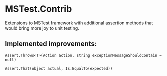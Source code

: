 MSTest.Contrib
==============

Extensions to MSTest framework with additional assertion methods that would bring more joy to unit testing.

Implemented improvements:
-----------------

    
    Assert.Throws<T>(Action action, string exceptionMessageShouldContain = null)

    Assert.That(object actual, Is.EqualTo(expected))
   
